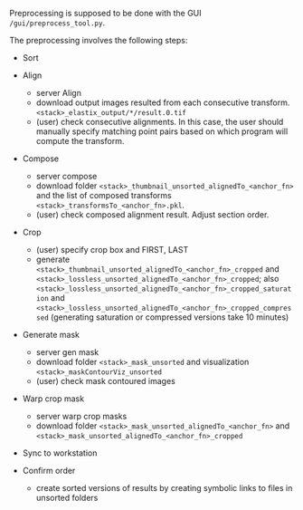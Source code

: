 Preprocessing is supposed to be done with the GUI `/gui/preprocess_tool.py`.

The preprocessing involves the following steps:
- Sort
- Align
  - server Align
  - download output images resulted from each consecutive transform. `<stack>_elastix_output/*/result.0.tif`
  - (user) check consecutive alignments. In this case, the user should manually specify matching point pairs based on which program will compute the transform.
- Compose
  - server compose
  - download folder `<stack>_thumbnail_unsorted_alignedTo_<anchor_fn>` and the list of composed transforms `<stack>_transformsTo_<anchor_fn>.pkl`.
  - (user) check composed alignment result. Adjust section order.
- Crop
  - (user) specify crop box and FIRST, LAST
  - generate `<stack>_thumbnail_unsorted_alignedTo_<anchor_fn>_cropped` and `<stack>_lossless_unsorted_alignedTo_<anchor_fn>_cropped`; also `<stack>_lossless_unsorted_alignedTo_<anchor_fn>_cropped_saturation` and `<stack>_lossless_unsorted_alignedTo_<anchor_fn>_cropped_compressed`
  (generating saturation or compressed versions take 10 minutes)

- Generate mask
  - server gen mask
  - download folder `<stack>_mask_unsorted` and visualization `<stack>_maskContourViz_unsorted`
  - (user) check mask contoured images
- Warp crop mask
  - server warp crop masks
  - download folder `<stack>_mask_unsorted_alignedTo_<anchor_fn>` and ``<stack>_mask_unsorted_alignedTo_<anchor_fn>_cropped``

- Sync to workstation

- Confirm order
  - create sorted versions of results by creating symbolic links to files in unsorted folders
